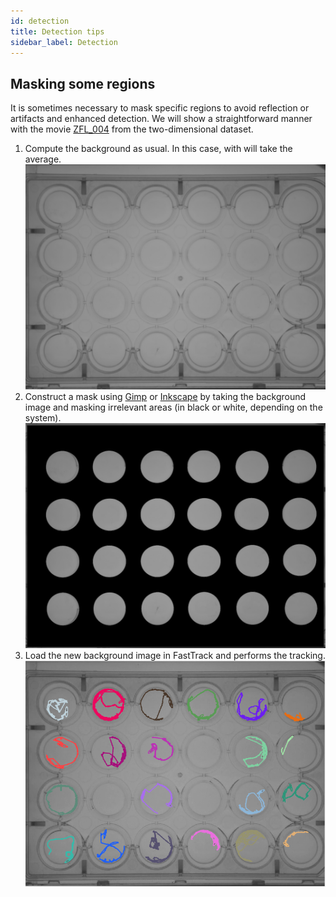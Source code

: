 ```yaml
---
id: detection
title: Detection tips
sidebar_label: Detection
---
```


## Masking some regions

It is sometimes necessary to mask specific regions to avoid reflection or artifacts and enhanced detection. We will show a straightforward manner with the movie [ZFL_004]( http://data.ljp.upmc.fr/datasets/TD2/#ZFL_004) from the two-dimensional dataset.

1. Compute the background as usual. In this case, with will take the average.  ![background](assets/background.png)
3. Construct a mask using [Gimp](https://www.gimp.org/) or [Inkscape](https://inkscape.org/) by taking the background image and masking irrelevant areas (in black or white, depending on the system).  ![background](assets/background_masked.png)
5. Load the new background image in FastTrack and performs the tracking.  ![background](assets/multi_tracked.png)
